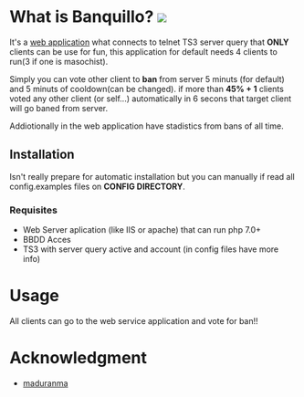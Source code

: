 # What is Banquillo? ![](https://i.ibb.co/XY5PBp9/banquillo.png)

It's a [web application](http://81.203.8.151/banquillo/) what connects to telnet TS3 server query that **ONLY** clients can be use for fun, this application for
default needs 4 clients to run(3 if one is masochist).

Simply you can vote other client to **ban** from server 5 minuts (for default) and 5 minuts of cooldown(can be changed). if more than **45% + 1** clients voted any other client
(or self...) automatically in 6 secons that target client will go baned from server.

Addiotionally in the web application have stadistics from bans of all time.

## Installation

Isn't really prepare for automatic installation but you can manually if read all config.examples files on **CONFIG DIRECTORY**.

### Requisites

* Web Server aplication (like IIS or apache) that can run php 7.0+
* BBDD Acces
* TS3 with server query active and account (in config files have more info)

# Usage

All clients can go to the web service application and vote for ban!!

# Acknowledgment

* [maduranma](https://github.com/maduranma)
